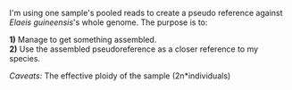 I'm using one sample's pooled reads to create a pseudo reference against *Elaeis guineensis*'s whole genome. The purpose is to:

**1)** Manage to get something assembled.  
**2)** Use the assembled pseudoreference as a closer reference to my species.

*Caveats:* The effective ploidy of the sample (2n*individuals)
